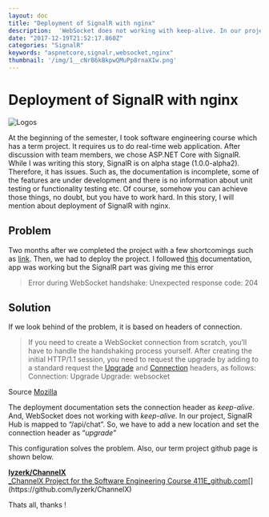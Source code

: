 ```yaml
---
layout: doc
title: "Deployment of SignalR with nginx"
description:  'WebSocket does not working with keep-alive. In our project, SignalR Hub is mapped to “/api/chat”. So, we have to add a new location and set the connection header as “upgrade”'
date: "2017-12-19T21:52:17.860Z"
categories: "SignalR"
keywords: "aspnetcore,signalr,websocket,nginx"
thumbnail: '/img/1__cNrB6kBkpwQMuPp8rnaXIw.png'
---
```


# Deployment of SignalR with nginx

![Logos](/img/1__cNrB6kBkpwQMuPp8rnaXIw.png)

At the beginning of the semester, I took software engineering course which has a term project. It requires us to do real-time web application. After discussion with team members, we chose ASP.NET Core with SignalR. While I was writing this story, SignalR is on alpha stage (1.0.0-alpha2). Therefore, it has issues. Such as, the documentation is incomplete, some of the features are under development and there is no information about unit testing or functionality testing etc. Of course, somehow you can achieve those things, no doubt, but you have to work hard. In this story, I will mention about deployment of SignalR with nginx.

## Problem

Two months after we completed the project with a few shortcomings such as [link](https://twitter.com/almozdmr/status/940992242449309703). Then, we had to deploy the project. I followed [this](https://docs.microsoft.com/en-us/aspnet/core/publishing/linuxproduction?tabs=aspnetcore2x) documentation, app was working but the SignalR part was giving me this error

> Error during WebSocket handshake: Unexpected response code: 204

## Solution

If we look behind of the problem, it is based on headers of connection.

> If you need to create a WebSocket connection from scratch, you’ll have to handle the handshaking process yourself. After creating the initial HTTP/1.1 session, you need to request the upgrade by adding to a standard request the [Upgrade](https://developer.mozilla.org/en-US/docs/Web/HTTP/Headers/Upgrade "The documentation about this has not yet been written; please consider contributing!") and [Connection](https://developer.mozilla.org/en-US/docs/Web/HTTP/Headers/Connection "The Connection general header controls whether or not the network connection stays open after the current transaction finishes. If the value sent is keep-alive, the connection is persistent and not closed, allowing for subsequent requests to the same server to be done.") headers, as follows: Connection: Upgrade Upgrade: websocket

Source [Mozilla](https://developer.mozilla.org/en-US/docs/Web/HTTP/Protocol_upgrade_mechanism#Upgrading_to_a_WebSocket_connection)

The deployment documentation sets the connection header as _keep-alive_. And, WebSocket does not working with _keep-alive_. In our project, SignalR Hub is mapped to “/api/chat”. So, we have to add a new location and set the connection header as “_upgrade_”

This configuration solves the problem. Also, our term project github page is shown below.

[**lyzerk/ChannelX**  
_ChannelX Project for the Software Engineering Course 411E_github.com](https://github.com/lyzerk/ChannelX "https://github.com/lyzerk/ChannelX")[](https://github.com/lyzerk/ChannelX)

Thats all, thanks !